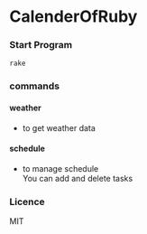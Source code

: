 # CalenderOfRuby

### Start Program
```
rake
```

### commands
#### weather
- to get weather data
#### schedule
- to manage schedule  
You can add and delete tasks

### Licence
MIT
